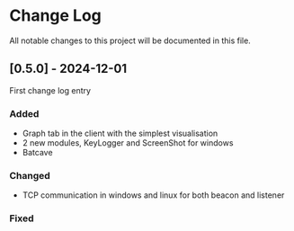 # Change Log
All notable changes to this project will be documented in this file.
  
## [0.5.0] - 2024-12-01
 
First change log entry
 
### Added

- Graph tab in the client with the simplest visualisation
- 2 new modules, KeyLogger and ScreenShot for windows
- Batcave

### Changed

- TCP communication in windows and linux for both beacon and listener
 
### Fixed


